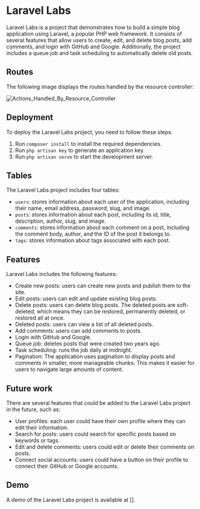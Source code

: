 # Laravel Labs

Laravel Labs is a project that demonstrates how to build a simple blog application using Laravel, a popular PHP web framework. It consists of several features that allow users to create, edit, and delete blog posts, add comments, and login with GitHub and Google. Additionally, the project includes a queue job and task scheduling to automatically delete old posts.

## Routes

The following image displays the routes handled by the resource controller:

![Actions_Handled_By_Resource_Controller](https://user-images.githubusercontent.com/77510429/227795249-e6f22758-4fd1-4748-8438-095c9d0e7235.PNG)

## Deployment

To deploy the Laravel Labs project, you need to follow these steps:

1. Run `composer install` to install the required dependencies.
2. Run `php artisan key` to generate an application key.
3. Run `php artisan serve` to start the development server.

## Tables

The Laravel Labs project includes four tables:

* `users`: stores information about each user of the application, including their name, email address, password, slug, and image.
* `posts`: stores information about each post, including its id, title, description, author, slug, and image.
* `comments`: stores information about each comment on a post, including the comment body, author, and the ID of the post it belongs to.
* `tags`: stores information about tags associated with each post.

## Features

Laravel Labs includes the following features:

* Create new posts: users can create new posts and publish them to the site.
* Edit posts: users can edit and update existing blog posts.
* Delete posts: users can delete blog posts. The deleted posts are soft-deleted, which means they can be restored, permanently deleted, or restored all at once.
* Deleted posts: users can view a list of all deleted posts.
* Add comments: users can add comments to posts.
* Login with GitHub and Google.
* Queue job: deletes posts that were created two years ago.
* Task scheduling: runs the job daily at midnight.
* Pagination: The application uses pagination to display posts and comments in smaller, more manageable chunks. This makes it easier for users to navigate large amounts of content.

## Future work

There are several features that could be added to the Laravel Labs project in the future, such as:

* User profiles: each user could have their own profile where they can edit their information.
* Search for posts: users could search for specific posts based on keywords or tags.
* Edit and delete comments: users could edit or delete their comments on posts.
* Connect social accounts: users could have a button on their profile to connect their GitHub or Google accounts.

## Demo

A demo of the Laravel Labs project is available at [].




